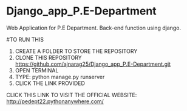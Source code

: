 # Django_app_P.E-Department
Web Application for P.E Department. Back-end function using django.


#TO RUN THIS 
1. CREATE A FOLDER TO STORE THE REPOSITORY 
2. CLONE THIS REPOSITORY https://github.com/ajnarag25/Django_app_P.E-Department.git
3. OPEN TERMINAL
4. TYPE: python manage.py runserver
5. CLICK THE LINK PROVIDED

CLICK THIS LINK TO VISIT THE OFFICIAL WEBSITE:
http://pedept22.pythonanywhere.com/
